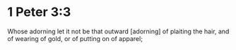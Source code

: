 # 1 Peter 3:3

Whose adorning let it not be that outward [adorning] of plaiting the hair, and of wearing of gold, or of putting on of apparel;